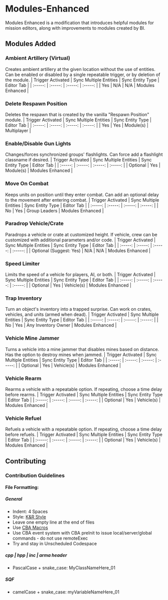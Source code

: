 # Modules-Enhanced
Modules Enhanced is a modification that introduces helpful modules for mission editors,
along with improvements to modules created by BI.

## Modules Added

### Ambient Artillery (Virtual)
Creates ambient artillery at the given location without the use of entities. Can be enabled or disabled by a single repeatable trigger,
or by deletion of the module.
| Trigger Activated | Sync Multiple Entities | Sync Entity Type | Editor Tab |
| :-----: | :-----: | :-----: | :-----: |
| Yes | N/A | N/A | Modules Enhanced |

### Delete Respawn Position
Deletes the respawn that is created by the vanilla "Respawn Position" module.
| Trigger Activated | Sync Multiple Entities | Sync Entity Type | Editor Tab |
| :-----: | :-----: | :-----: | :-----: |
| Yes | Yes | Module(s) | Multiplayer |

### Enable/Disable Gun Lights
Changes/forces synchronized groups' flashlights. Can force add a flashlight classname if desired.
| Trigger Activated | Sync Multiple Entities | Sync Entity Type | Editor Tab |
| :-----: | :-----: | :-----: | :-----: |
| Optional | Yes | Module(s) | Modules Enhanced |

### Move On Combat
Keeps units on position until they enter combat. Can add an optional delay to the movement after entering combat.
| Trigger Activated | Sync Multiple Entities | Sync Entity Type | Editor Tab |
| :-----: | :-----: | :-----: | :-----: |
| No | Yes | Group Leaders | Modules Enhanced |

### Paradrop Vehicle/Crate
Paradrops a vehicle or crate at customized height. If vehicle, crew can be customized
with additional parameters and/or code.
| Trigger Activated | Sync Multiple Entities | Sync Entity Type | Editor Tab |
| :-----: | :-----: | :-----: | :-----: |
| Optional (Suggest: Yes) | N/A | N/A | Modules Enhanced |

### Speed Limiter
Limits the speed of a vehicle for players, AI, or both.
| Trigger Activated | Sync Multiple Entities | Sync Entity Type | Editor Tab |
| :-----: | :-----: | :-----: | :-----: |
| Optional | Yes | Vehicle(s) | Modules Enhanced |

### Trap Inventory
Turn an object's inventory into a trapped surprise. Can work on crates, vehicles, and units (armed when dead).
| Trigger Activated | Sync Multiple Entities | Sync Entity Type | Editor Tab |
| :-----: | :-----: | :-----: | :-----: |
| No | Yes | Any Inventory Owner | Modules Enhanced |

### Vehicle Mine Jammer
Turns a vehicle into a mine jammer that disables mines based on distance.
Has the option to destroy mines when jammed.
| Trigger Activated | Sync Multiple Entities | Sync Entity Type | Editor Tab |
| :-----: | :-----: | :-----: | :-----: |
| Optional | Yes | Vehicle(s) | Modules Enhanced |

### Vehicle Rearm
Rearms a vehicle with a repeatable option. If repeating, choose a time delay before rearms.
| Trigger Activated | Sync Multiple Entities | Sync Entity Type | Editor Tab |
| :-----: | :-----: | :-----: | :-----: |
| Optional | Yes | Vehicle(s) | Modules Enhanced |

### Vehicle Refuel
Refuels a vehicle with a repeatable option. If repeating, choose a time delay before refuels.
| Trigger Activated | Sync Multiple Entities | Sync Entity Type | Editor Tab |
| :-----: | :-----: | :-----: | :-----: |
| Optional | Yes | Vehicle(s) | Modules Enhanced |

## Contributing
### Contribution Guidelines
#### File Formatting:

##### General

- Indent: 4 Spaces
- Style: [K&R Style](https://en.wikipedia.org/wiki/Indentation_style#K&R_style)
- Leave one empty line at the end of files
- Use [CBA Macros](https://github.com/CBATeam/CBA_A3/blob/master/addons/main/script_macros_common.hpp)
- Use CBA event system with CBA preInit to issue local/server/global commands - do not use remoteExec
- Try and stay in Unscheduled Codespace

##### cpp \| hpp \| inc \| arma header

- PascalCase + snake_case: MyClassNameHere_01

##### SQF

- camelCase + snake_case: myVariableNameHere_01
